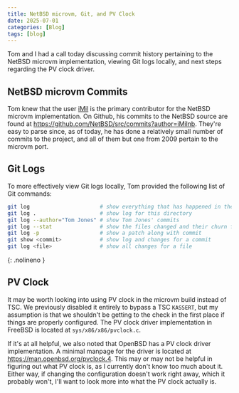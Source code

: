 ```yaml
---
title: NetBSD microvm, Git, and PV Clock
date: 2025-07-01
categories: [Blog]
tags: [blog]
---
```


Tom and I had a call today discussing commit history pertaining to the NetBSD
microvm implementation, viewing Git logs locally, and next steps regarding the
PV clock driver.


## NetBSD microvm Commits

Tom knew that the user [iMil](https://github.com/iMilnb) is the primary
contributor for the NetBSD microvm implementation. On Github, his commits to
the NetBSD source are found at
<https://github.com/NetBSD/src/commits?author=iMilnb>. They're easy to parse
since, as of today, he has done a relatively small number of commits to the
project, and all of them but one from 2009 pertain to the microvm port.


## Git Logs

To more effectively view Git logs locally, Tom provided the following list of
Git commands:

```sh
git log                      # show everything that has happened in the source tree chronologically
git log .                    # show log for this directory
git log --author="Tom Jones" # show Tom Jones' commits
git log --stat               # show the files changed and their churn for commit log
git log -p                   # show a patch along with commit
git show <commit>            # show log and changes for a commit
git log <file>               # show all changes for a file
```
{: .nolineno }


## PV Clock

It may be worth looking into using PV clock in the microvm build instead
of TSC. We previously disabled it entirely to bypass a TSC `KASSERT`, but my
assumption is that we shouldn't be getting to the check in the first place if
things are properly configured. The PV clock driver implementation in FreeBSD is
located at `sys/x86/x86/pvclock.c`.

If it's at all helpful, we also noted that OpenBSD has a PV clock driver
implementation. A minimal manpage for the driver is located at
<https://man.openbsd.org/pvclock.4>. This may or may not be helpful in
figuring out what PV clock is, as I currently don't know too much about it.
Either way, if changing the configuration doesn't work right away, which it
probably won't, I'll want to look more into what the PV clock actually is.
